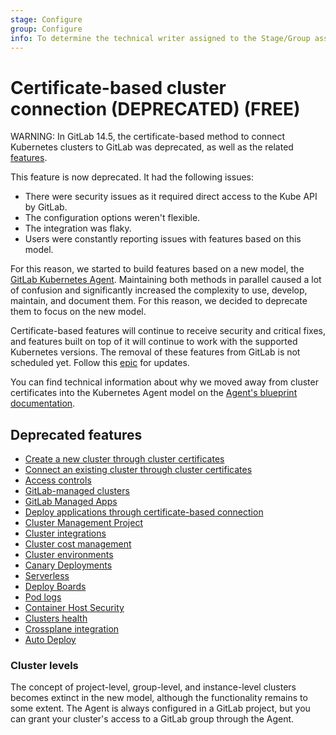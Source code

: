 ```yaml
---
stage: Configure
group: Configure
info: To determine the technical writer assigned to the Stage/Group associated with this page, see https://about.gitlab.com/handbook/engineering/ux/technical-writing/#assignments
---
```


# Certificate-based cluster connection (DEPRECATED) **(FREE)**

WARNING:
In GitLab 14.5, the certificate-based method to connect Kubernetes clusters
to GitLab was deprecated, as well as the related [features](#deprecated-features).

This feature is now deprecated. It had the following issues:

- There were security issues as it required direct access to the Kube API by GitLab.
- The configuration options weren't flexible.
- The integration was flaky.
- Users were constantly reporting issues with features based on this model.

For this reason, we started to build features based on a new model, the
[GitLab Kubernetes Agent](../../clusters/agent/index.md).
Maintaining both methods in parallel caused a lot of confusion
and significantly increased the complexity to use, develop, maintain, and
document them. For this reason, we decided to deprecate them to focus on the
new model.

Certificate-based features will continue to receive security and critical
fixes, and features built on top of it will continue to work with the supported
Kubernetes versions. The removal of these features from GitLab is not
scheduled yet.
Follow this [epic](https://gitlab.com/groups/gitlab-org/configure/-/epics/8)
for updates.

You can find technical information about why we moved away from cluster certificates into
the Kubernetes Agent model on the [Agent's blueprint documentation](../../../architecture/blueprints/gitlab_to_kubernetes_communication/index.md).

## Deprecated features

- [Create a new cluster through cluster certificates](../../project/clusters/add_remove_clusters.md)
- [Connect an existing cluster through cluster certificates](../../project/clusters/add_existing_cluster.md)
- [Access controls](../../project/clusters/cluster_access.md)
- [GitLab-managed clusters](../../project/clusters/gitlab_managed_clusters.md)
- [GitLab Managed Apps](../../clusters/applications.md)
- [Deploy applications through certificate-based connection](../../project/clusters/deploy_to_cluster.md)
- [Cluster Management Project](../../clusters/management_project.md)
- [Cluster integrations](../../clusters/integrations.md)
- [Cluster cost management](../../clusters/cost_management.md)
- [Cluster environments](../../clusters/environments.md)
- [Canary Deployments](../../project/canary_deployments.md)
- [Serverless](../../project/clusters/serverless/index.md)
- [Deploy Boards](../../project/deploy_boards.md)
- [Pod logs](../../project/clusters/kubernetes_pod_logs.md)
- [Container Host Security](../../project/clusters/protect/container_host_security/index.md)
- [Clusters health](manage/clusters_health.md)
- [Crossplane integration](../../clusters/crossplane.md)
- [Auto Deploy](../../../topics/autodevops/stages.md#auto-deploy)

### Cluster levels

The concept of project-level, group-level, and instance-level clusters becomes
extinct in the new model, although the functionality remains to some extent.
The Agent is always configured in a GitLab project, but you can grant your
cluster's access to a GitLab group through the Agent.
